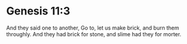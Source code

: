 # Genesis 11:3

And they said one to another, Go to, let us make brick, and burn them throughly. And they had brick for stone, and slime had they for morter.